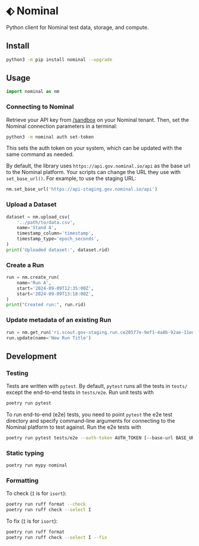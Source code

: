 # ⬖ Nominal

Python client for Nominal test data, storage, and compute.

## Install

```sh
python3 -m pip install nominal --upgrade
```

## Usage

```py
import nominal as nm
```

### Connecting to Nominal

Retrieve your API key from [/sandbox](https://app.gov.nominal.io/sandbox) on your Nominal tenant. Then, set the Nominal connection parameters in a terminal:

```sh
python3 -m nominal auth set-token
```

This sets the auth token on your system, which can be updated with the same command as needed.

By default, the library uses `https://api.gov.nominal.io/api` as the base url to the Nominal platform. Your scripts can change the URL they use with `set_base_url()`. For example, to use the staging URL:

```py
nm.set_base_url('https://api-staging.gov.nominal.io/api')
```

### Upload a Dataset

```py
dataset = nm.upload_csv(
    '../path/to/data.csv',
    name='Stand A',
    timestamp_column='timestamp',
    timestamp_type='epoch_seconds',
)
print('Uploaded dataset:', dataset.rid)
```

### Create a Run

```py
run = nm.create_run(
    name='Run A',
    start='2024-09-09T12:35:00Z',
    start='2024-09-09T13:18:00Z',
)
print("Created run:", run.rid)
```

### Update metadata of an existing Run

```py
run = nm.get_run('ri.scout.gov-staging.run.ce205f7e-9ef1-4a8b-92ae-11edc77441c6')
run.update(name='New Run Title')
```

## Development

### Testing

Tests are written with `pytest`. By default, `pytest` runs all the tests in `tests/` except the end-to-end tests in `tests/e2e`. Run unit tests with

```sh
poetry run pytest
```

To run end-to-end (e2e) tests, you need to point `pytest` the e2e test directory and specify command-line arguments for connecting to the Nominal platform to test against. Run the e2e tests with

```sh
poetry run pytest tests/e2e --auth-token AUTH_TOKEN [--base-url BASE_URL]
```

### Static typing

```sh
poetry run mypy nominal
```

### Formatting

To check (`I` is for `isort`):

```sh
poetry run ruff format --check
poetry run ruff check --select I
```

To fix (`I` is for `isort`):

```sh
poetry run ruff format
poetry run ruff check --select I --fix
```
